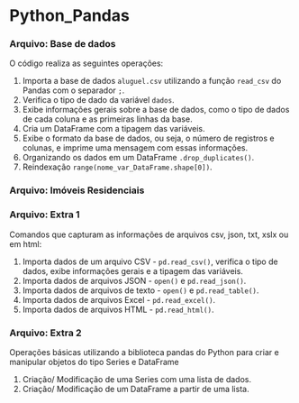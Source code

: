 # Python_Pandas

<h3>Arquivo: Base de dados</h3>
O código realiza as seguintes operações:

1. Importa a base de dados `aluguel.csv` utilizando a função `read_csv` do Pandas com o separador `;`.
2. Verifica o tipo de dado da variável `dados`.
3. Exibe informações gerais sobre a base de dados, como o tipo de dados de cada coluna e as primeiras linhas da base.
4. Cria um DataFrame com a tipagem das variáveis.
5. Exibe o formato da base de dados, ou seja, o número de registros e colunas, e imprime uma mensagem com essas informações.
6. Organizando os dados em um DataFrame `.drop_duplicates()`.
7. Reindexação `range(nome_var_DataFrame.shape[0])`.

<h3>Arquivo: Imóveis Residenciais</h3>

<h3>Arquivo: Extra 1</h3>
Comandos que capturam as informações de arquivos csv, json, txt, xslx ou em html:

1. Importa dados de um arquivo CSV - `pd.read_csv()`, verifica o tipo de dados, exibe informações gerais e a tipagem das variáveis.
2. Importa dados de arquivos JSON - `open()` e `pd.read_json()`.
3. Importa dados de arquivos de texto - `open()` e `pd.read_table()`.
4. Importa dados de arquivos Excel - `pd.read_excel()`.
5. Importa dados de arquivos HTML - `pd.read_html()`.

<h3>Arquivo: Extra 2</h3>
Operações básicas utilizando a biblioteca pandas do Python para criar e manipular objetos do tipo Series e DataFrame

1. Criação/ Modificação de uma Series com uma lista de dados.
2. Criação/ Modificação de um DataFrame a partir de uma lista.




